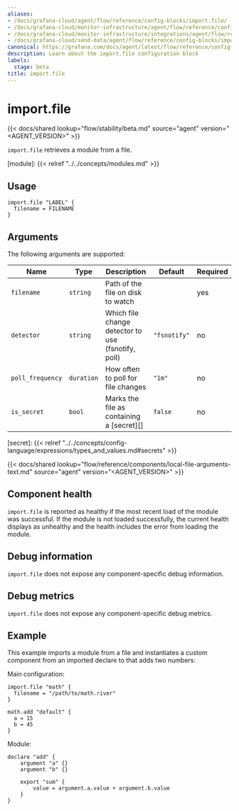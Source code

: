 ```yaml
---
aliases:
- /docs/grafana-cloud/agent/flow/reference/config-blocks/import.file/
- /docs/grafana-cloud/monitor-infrastructure/agent/flow/reference/config-blocks/import.file/
- /docs/grafana-cloud/monitor-infrastructure/integrations/agent/flow/reference/config-blocks/import.file/
- /docs/grafana-cloud/send-data/agent/flow/reference/config-blocks/import.file/
canonical: https://grafana.com/docs/agent/latest/flow/reference/config-blocks/import.file/
description: Learn about the import.file configuration block
labels:
  stage: beta
title: import.file
---
```


# import.file

{{< docs/shared lookup="flow/stability/beta.md" source="agent" version="<AGENT_VERSION>" >}}

`import.file` retrieves a module from a file.

[module]: {{< relref "../../concepts/modules.md" >}}

## Usage

```river
import.file "LABEL" {
  filename = FILENAME
}
```

## Arguments

The following arguments are supported:

Name | Type | Description | Default | Required
---- | ---- | ----------- | ------- | --------
`filename`       | `string`   | Path of the file on disk to watch | | yes
`detector`       | `string`   | Which file change detector to use (fsnotify, poll) | `"fsnotify"` | no
`poll_frequency` | `duration` | How often to poll for file changes | `"1m"` | no
`is_secret`      | `bool`     | Marks the file as containing a [secret][] | `false` | no

[secret]: {{< relref "../../concepts/config-language/expressions/types_and_values.md#secrets" >}}

{{< docs/shared lookup="flow/reference/components/local-file-arguments-text.md" source="agent" version="<AGENT_VERSION>" >}}

## Component health

`import.file` is reported as healthy if the most recent load of the module was successful.
If the module is not loaded successfully, the current health displays as unhealthy and the health includes the error from loading the module.

## Debug information

`import.file` does not expose any component-specific debug information.

## Debug metrics

`import.file` does not expose any component-specific debug metrics.

## Example

This example imports a module from a file and instantiates a custom component from an imported declare to that adds two numbers:

Main configuration:

```river
import.file "math" {
  filename = "/path/to/math.river"
}

math.add "default" {
  a = 15
  b = 45
}
```

Module:

```river
declare "add" {
    argument "a" {}
    argument "b" {}

    export "sum" {
        value = argument.a.value + argument.b.value
    }
}
```